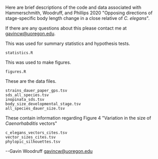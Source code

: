 Here are brief descriptions of the code and data associated with Hammerschmith, Woodruff, and Phillips 2020 "Opposing directions of stage-specific body length change in a close relative of _C. elegans_".

If there are any questions about this please contact me at gavincw@uoregon.edu.

This was used for summary statistics and hypothesis tests.
```
statistics.R
```

This was used to make figures.
```
figures.R
```

These are the data files.
```
strains_dauer_paper_gps.tsv
sds_all_species.tsv
inopinata_sds.tsv
body_size_developmental_stage.tsv
all_species_dauer_size.tsv
```

These contain information regarding Figure 4 "Variation in the size of _Caenorhabditis_ vectors" 
```
c_elegans_vectors_cites.tsv
vector_sizes_cites.tsv
phylopic_silhouettes.tsv
```

--Gavin Woodruff
gavincw@uoregon.edu
